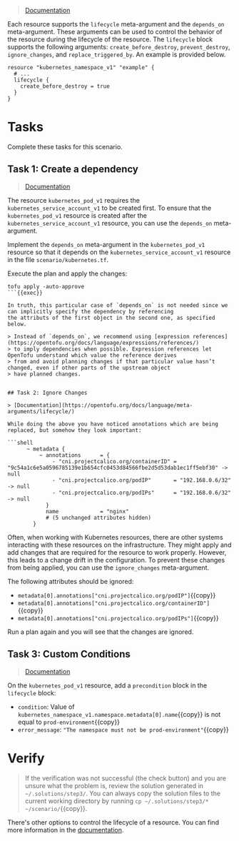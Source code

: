 > [Documentation](https://opentofu.org/docs/language/meta-arguments/lifecycle/)

Each resource supports the `lifecycle` meta-argument and the `depends_on` meta-argument. These arguments can be used to
control the behavior of the resource during the lifecycle of the resource. The `lifecycle` block supports the following
arguments: `create_before_destroy`, `prevent_destroy`, `ignore_changes`, and `replace_triggered_by`. An example is
provided below.

```hcl
resource "kubernetes_namespace_v1" "example" {
  # ...
  lifecycle {
    create_before_destroy = true
  }
}
```

# Tasks

Complete these tasks for this scenario. 

## Task 1: Create a dependency

> [Documentation](https://opentofu.org/docs/language/meta-arguments/depends_on/)

The resource `kubernetes_pod_v1` requires the `kubernetes_service_account_v1` to be created first. To ensure that
the `kubernetes_pod_v1` resource is created after the `kubernetes_service_account_v1` resource, you can use 
the `depends_on` meta-argument.

Implement the `depends_on` meta-argument in the `kubernetes_pod_v1` resource so that it depends on 
the `kubernetes_service_account_v1` resource in the file `scenario/kubernetes.tf`. 

Execute the plan and apply the changes:

```shell
tofu apply -auto-approve
```{{exec}}

In truth, this particular case of `depends_on` is not needed since we can implicitly specify the dependency by referencing
the attributs of the first object in the second one, as specified below.

> Instead of `depends_on`, we recommend using [expression references](https://opentofu.org/docs/language/expressions/references/)
> to imply dependencies when possible. Expression references let OpenTofu understand which value the reference derives
> from and avoid planning changes if that particular value hasn’t changed, even if other parts of the upstream object
> have planned changes.


## Task 2: Ignore Changes

> [Documentation](https://opentofu.org/docs/language/meta-arguments/lifecycle/)

While doing the above you have noticed annotations which are being replaced, but somehow they look important:

```shell
      ~ metadata {
          ~ annotations      = {
              - "cni.projectcalico.org/containerID" = "9c54a1c6e5a0596785139e1b654cfc0453d84566fbe2d5d53dab1ec1ff5ebf30" -> null
              - "cni.projectcalico.org/podIP"       = "192.168.0.6/32" -> null
              - "cni.projectcalico.org/podIPs"      = "192.168.0.6/32" -> null
            }
            name             = "nginx"
            # (5 unchanged attributes hidden)
        }
```

Often, when working with Kubernetes resources, there are other systems interacting with these resources on the
infrastructure. They might apply and add changes that are required for the resource to work properly. However, this
leads to a change drift in the configuration. To prevent these changes from being applied, you can use
the `ignore_changes` meta-argument.

The following attributes should be ignored:

* `metadata[0].annotations["cni.projectcalico.org/podIP"]`{{copy}}
* `metadata[0].annotations["cni.projectcalico.org/containerID"]`{{copy}}
* `metadata[0].annotations["cni.projectcalico.org/podIPs"]`{{copy}}

Run a plan again and you will see that the changes are ignored.

## Task 3: Custom Conditions

> [Documentation](https://opentofu.org/docs/language/expressions/custom-conditions/#preconditions-and-postconditions)

On the `kubernetes_pod_v1` resource, add a `precondition` block in the `lifecycle` block:

* `condition`: Value of `kubernetes_namespace_v1.namespace.metadata[0].name`{{copy}} is not equal to `prod-environment`{{copy}}
* `error_message`: `"The namespace must not be prod-environment"`{{copy}}

# Verify

> If the verification was not successful (the check button) and you are unsure what the problem is, review the solution
> generated in `~/.solutions/step3/`. You can always copy the solution files to the current working directory by
> running `cp ~/.solutions/step3/* ~/scenario/`{{copy}}.

There's other options to control the lifecycle of a resource. You can find more information in 
the [documentation](https://opentofu.org/docs/language/meta-arguments/lifecycle/).
